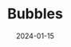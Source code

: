 ---
layout: photography
title: "Bubbles"
date: 2024-01-15
thumbnail: "/assets/images/Bubbles/bubbles_1.jpg"
images:
  - url: "/assets/images/Bubbles/bubbles_1.jpg"
    caption: "Iridescent reflections"
    alt: "Soap bubbles catching light"
  - url: "/assets/images/Bubbles/bubbles_2.jpg"
    caption: "Floating dreams"
    alt: "Multiple bubbles in motion"
  - url: "/assets/images/Bubbles/bubbles_3.jpg"
    caption: "Fragile beauty"
    alt: "Close-up of bubble surface"
---